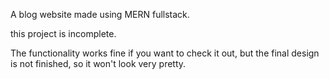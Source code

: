 A blog website made using MERN fullstack.

this project is incomplete.

The functionality works fine if you want to check it out, but the final design is not finished, so it won't look very pretty. 
 
